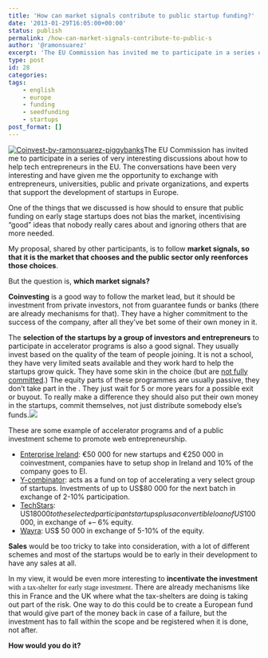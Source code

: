 ```yaml
---
title: 'How can market signals contribute to public startup funding?'
date: '2013-01-29T16:05:00+00:00'
status: publish
permalink: /how-can-market-signals-contribute-to-public-s
author: '@ramonsuarez'
excerpt: 'The EU Commission has invited me to participate in a series of very interesting discussions about how to help tech entrepreneurs in the EU. The conversations have been very interesting and have given me the opportunity to exchange with entrepreneu...'
type: post
id: 28
categories:
tags:
    - english
    - europe
    - funding
    - seedfunding
    - startups
post_format: []
---
```

[![Coinvest-by-ramonsuarez-piggybanks](http://getfile8.posterous.com/getfile/files.posterous.com/temp-2013-01-29/goAjzdlvoJuxnJuCgCllIJomEzizagpAFFFiHAgGEsbxxugFabtmebByEbvy/coinvest-by-ramonsuarez-piggybanks.jpg.scaled500.jpg)](http://getfile5.posterous.com/getfile/files.posterous.com/temp-2013-01-29/goAjzdlvoJuxnJuCgCllIJomEzizagpAFFFiHAgGEsbxxugFabtmebByEbvy/coinvest-by-ramonsuarez-piggybanks.jpg.scaled1000.jpg)The EU Commission has invited me to participate in a series of very interesting discussions about how to help tech entrepreneurs in the EU. The conversations have been very interesting and have given me the opportunity to exchange with entrepreneurs, universities, public and private organizations, and experts that support the development of startups in Europe.

One of the things that we discussed is how should to ensure that public funding on early stage startups does not bias the market, incentivising “good” ideas that nobody really cares about and ignoring others that are more needed.

My proposal, shared by other participants, is to follow **market signals, so that it is the market that chooses and the public sector only reenforces those choices**.

But the question is, **which market signals?**

**Coinvesting** is a good way to follow the market lead, but it should be investment from private investors, not from guarantee funds or banks (there are already mechanisms for that). They have a higher commitment to the success of the company, after all they’ve bet some of their own money in it.

The **selection of the startups by a group of investors and entrepreneurs** to participate in accelerator programs is also a good signal. They usually invest based on the quality of the team of people joining. It is not a school, they have very limited seats available and they work hard to help the startups grow quick. They have some skin in the choice (but are [not fully committed](http://en.wikipedia.org/wiki/The_Chicken_and_the_Pig "Difference between commited and involvement.").) The equity parts of these programmes are usually passive, they don’t take part in the . They just wait for 5 <span class="boomerang-end-time">or more </span>years for a possible exit or buyout. To really make a difference they should also put their own money in the startups, commit themselves, not just distribute somebody else’s funds.![](https://mail.google.com/mail/u/0/images/cleardot.gif)

These are some example of accelerator programs and of a public investment scheme to promote web entrepreneurship.

- [Enterprise Ireland](http://www.enterprise-ireland.com/en/funding-supports/Company/): €50 000 for new startups and €250 000 in coinvestment, companies have to setup shop in Ireland and 10% of the company goes to EI.
- [Y-combinator](http://ycombinator.com/about.html): acts as a fund on top of accelerating a very select group of startups. Investments of up to US$80 000 for the next batch in exchange of 2<span class="boomerang-end-time">-10</span>% participation.
- [TechStars](http://www.techstars.com/funding/): US$18 000 to the selected participant startups plus a convertible loan of US$100 000, in exchange of +<span class="boomerang-end-time">– 6</span>% equity.
- [Wayra](http://wayra.org/sites/default/files/convocatorias/globales/bases/tyc_convocatoria_12-12-12_eng.pdf): US$ 50 000 in exchange of 5<span class="boomerang-end-time">-10</span>% of the equity.

**Sales** would be too tricky to take into consideration, with a lot of different schemes and most of the startups would be to early in their development to have any sales at all.

In my view, it would be even more interesting to **incentivate the investment**<span style="font-family:mceinline;"> with a tax-<span style="font-family:mceinline;">shelter <span style="font-family:mceinline;">for <span style="font-family:mceinline;">early stage investment</span></span></span></span>. There are already mechanisms like this in France and the UK where what the tax-shelters are doing is taking out part of the risk. One way to do this could be to create a European fund that would give part of the money back in case of a failure, but the investment has to fall within the scope and be registered when it is done, not after.

**How would you do it?**